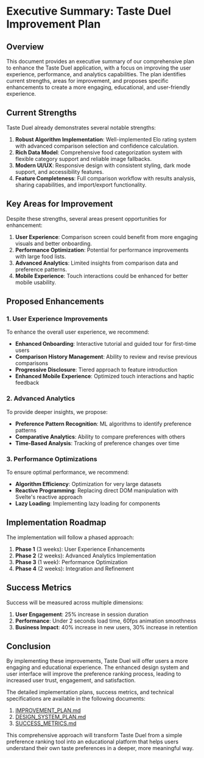 # Executive Summary: Taste Duel Improvement Plan

## Overview

This document provides an executive summary of our comprehensive plan to enhance the Taste Duel application, with a focus on improving the user experience, performance, and analytics capabilities. The plan identifies current strengths, areas for improvement, and proposes specific enhancements to create a more engaging, educational, and user-friendly experience.

## Current Strengths

Taste Duel already demonstrates several notable strengths:

1. **Robust Algorithm Implementation**: Well-implemented Elo rating system with advanced comparison selection and confidence calculation.
2. **Rich Data Model**: Comprehensive food categorization system with flexible category support and reliable image fallbacks.
3. **Modern UI/UX**: Responsive design with consistent styling, dark mode support, and accessibility features.
4. **Feature Completeness**: Full comparison workflow with results analysis, sharing capabilities, and import/export functionality.

## Key Areas for Improvement

Despite these strengths, several areas present opportunities for enhancement:

1. **User Experience**: Comparison screen could benefit from more engaging visuals and better onboarding.
2. **Performance Optimization**: Potential for performance improvements with large food lists.
3. **Advanced Analytics**: Limited insights from comparison data and preference patterns.
4. **Mobile Experience**: Touch interactions could be enhanced for better mobile usability.

## Proposed Enhancements

### 1. User Experience Improvements

To enhance the overall user experience, we recommend:

- **Enhanced Onboarding**: Interactive tutorial and guided tour for first-time users
- **Comparison History Management**: Ability to review and revise previous comparisons
- **Progressive Disclosure**: Tiered approach to feature introduction
- **Enhanced Mobile Experience**: Optimized touch interactions and haptic feedback

### 2. Advanced Analytics

To provide deeper insights, we propose:

- **Preference Pattern Recognition**: ML algorithms to identify preference patterns
- **Comparative Analytics**: Ability to compare preferences with others
- **Time-Based Analysis**: Tracking of preference changes over time

### 3. Performance Optimizations

To ensure optimal performance, we recommend:

- **Algorithm Efficiency**: Optimization for very large datasets
- **Reactive Programming**: Replacing direct DOM manipulation with Svelte's reactive approach
- **Lazy Loading**: Implementing lazy loading for components

## Implementation Roadmap

The implementation will follow a phased approach:

1. **Phase 1** (3 weeks): User Experience Enhancements
2. **Phase 2** (2 weeks): Advanced Analytics Implementation
3. **Phase 3** (1 week): Performance Optimization
4. **Phase 4** (2 weeks): Integration and Refinement

## Success Metrics

Success will be measured across multiple dimensions:

1. **User Engagement**: 25% increase in session duration
2. **Performance**: Under 2 seconds load time, 60fps animation smoothness
3. **Business Impact**: 40% increase in new users, 30% increase in retention

## Conclusion

By implementing these improvements, Taste Duel will offer users a more engaging and educational experience. The enhanced design system and user interface will improve the preference ranking process, leading to increased user trust, engagement, and satisfaction.

The detailed implementation plans, success metrics, and technical specifications are available in the following documents:

1. [IMPROVEMENT_PLAN.md](../planning/IMPROVEMENT_PLAN.md)
2. [DESIGN_SYSTEM_PLAN.md](../design/DESIGN_SYSTEM_PLAN.md)
3. [SUCCESS_METRICS.md](../metrics/SUCCESS_METRICS.md)

This comprehensive approach will transform Taste Duel from a simple preference ranking tool into an educational platform that helps users understand their own taste preferences in a deeper, more meaningful way.
